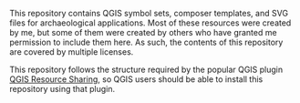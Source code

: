 This repository contains QGIS symbol sets, composer templates, and SVG files for archaeological applications. Most of these resources were created by me, but some of them were created by others who have granted me permission to include them here. As such, the contents of this repository are covered by multiple licenses.

This repository follows the structure required by the popular QGIS plugin [QGIS Resource Sharing](https://plugins.qgis.org/plugins/qgis_resource_sharing/), so QGIS users should be able to install this repository using that plugin.

